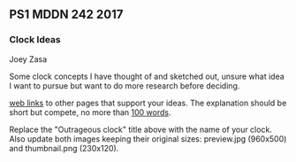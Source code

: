 ## PS1 MDDN 242 2017

### Clock Ideas

Joey Zasa

Some clock concepts I have thought of and sketched out, unsure what idea I want to pursue but want to do more research before deciding.

[web links](https://en.wikipedia.org/wiki/Clock_of_the_Long_Now)
to other pages that support your ideas.  The explanation should
be short but compete, no more than [100 words](https://wordcounter.net/).

Replace the "Outrageous clock" title above with the name of
your clock. Also update both images keeping their original sizes:
preview.jpg (960x500) and thumbnail.png (230x120).